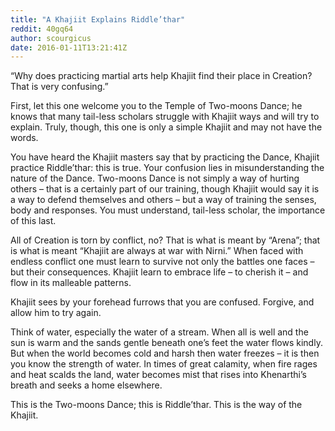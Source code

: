 ```yaml
---
title: "A Khajiit Explains Riddle’thar"
reddit: 40gq64
author: scourgicus
date: 2016-01-11T13:21:41Z
---
```


“Why does practicing martial arts help Khajiit find their place in Creation?  That is very confusing.”

First, let this one welcome you to the Temple of Two-moons Dance; he knows that many tail-less scholars struggle with Khajiit ways and will try to explain.  Truly, though, this one is only a simple Khajiit and may not have the words.

You have heard the Khajiit masters say that by practicing the Dance, Khajiit practice Riddle’thar:  this is true.  Your confusion lies in misunderstanding the nature of the Dance.  Two-moons Dance is not simply a way of hurting others – that is a certainly part of our training, though Khajiit would say it is a way to defend themselves and others – but a way of training the senses, body and responses.  You must understand, tail-less scholar, the importance of this last.

All of Creation is torn by conflict, no?  That is what is meant by “Arena”; that is what is meant “Khajiit are always at war with Nirni.”  When faced with endless conflict one must learn to survive not only the battles one faces – but their consequences.  Khajiit learn to embrace life – to cherish it – and flow in its malleable patterns.

Khajiit sees by your forehead furrows that you are confused.  Forgive, and allow him to try again.

Think of water, especially the water of a stream.  When all is well and the sun is warm and the sands gentle beneath one’s feet the water flows kindly.  But when the world becomes cold and harsh then water freezes – it is then you know the strength of water.  In times of great calamity, when fire rages and heat scalds the land, water becomes mist that rises into Khenarthi’s breath and seeks a home elsewhere.  

This is the Two-moons Dance; this is Riddle’thar.  This is the way of the Khajiit.

